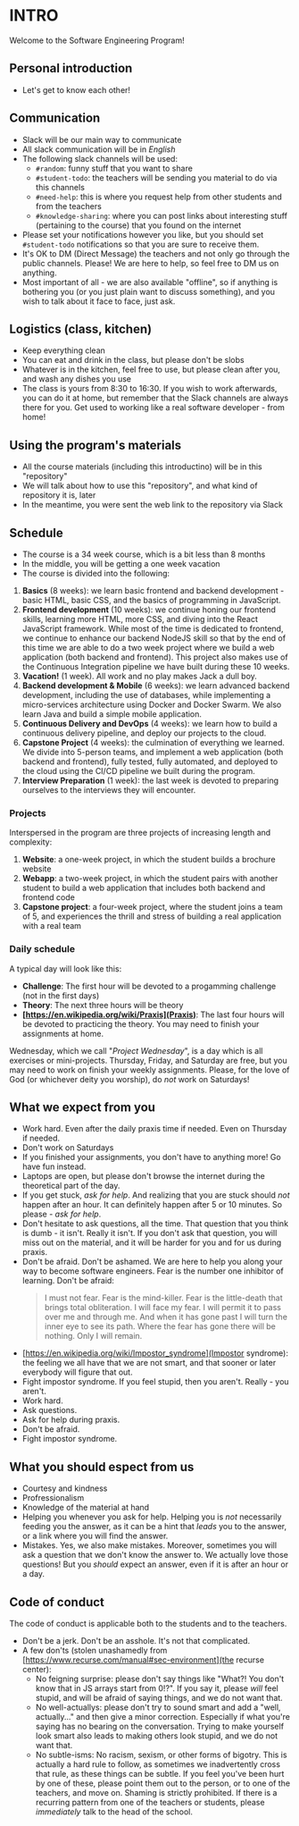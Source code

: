 # INTRO

Welcome to the Software Engineering Program!

## Personal introduction

* Let's get to know each other!

## Communication

* Slack will be our main way to communicate
* All slack communication will be in *English*
* The following slack channels will be used:
  * `#random`: funny stuff that you want to share
  * `#student-todo`: the teachers will be sending you material to do via this channels
  * `#need-help`: this is where you request help from other students and from the teachers
  * `#knowledge-sharing`: where you can post links about interesting stuff (pertaining to the course)
    that you found on the internet
* Please set your notifications however you like, but you should set `#student-todo` notifications so that you
  are sure to receive them.
* It's OK to DM (Direct Message) the teachers and not only go through the public channels.
  Please! We are here to help, so feel free to DM us on anything.
* Most important of all - we are also available "offline", so if anything is bothering you
  (or you just plain want to discuss something), and you wish to talk about it face to face, just ask.

## Logistics (class, kitchen)

* Keep everything clean
* You can eat and drink in the class, but please don't be slobs
* Whatever is in the kitchen, feel free to use, but please clean after you, and wash any dishes you use
* The class is yours from 8:30 to 16:30. If you wish to work afterwards, you can do it at home, but remember
  that the Slack channels are always there for you. Get used to working like a real software developer - from home!

## Using the program's materials

* All the course materials (including this introductino) will be in this "repository"
* We will talk about how to use this "repository", and what kind of repository it is, later
* In the meantime, you were sent the web link to the repository via Slack

## Schedule

* The course is a 34 week course, which is a bit less than 8 months
* In the middle, you will be getting a one week vacation
* The course is divided into the following:
1. **Basics** (8 weeks):  we learn basic frontend and backend development - basic HTML, basic CSS,
    and the basics of programming in JavaScript.
1. **Frontend development** (10 weeks): we continue honing our frontend skills,
    learning more HTML, more CSS, and diving into the React JavaScript framework.
    While most of the time is dedicated to frontend,
    we continue to enhance our backend NodeJS skill so that by the end of this time
    we are able to do a two week project where we build a web application (both backend and frontend).
    This project also makes use of the Continuous Integration pipeline we have built during these 10 weeks.
1. **Vacation!** (1 week). All work and no play makes Jack a dull boy.
1. **Backend development & Mobile** (6 weeks): we learn advanced backend development, including the use of databases,
    while implementing a micro-services architecture using Docker and Docker Swarm.
    We also learn Java and build a simple mobile application.
1. **Continuous Delivery and DevOps** (4 weeks): we learn how to build a continuous delivery pipeline,
    and deploy our projects to the cloud.
1. **Capstone Project** (4 weeks): the culmination of everything we learned.
    We divide into 5-person teams, and implement a web application (both backend and frontend),
    fully tested, fully automated, and deployed to the cloud using the CI/CD pipeline we built during the program.
1. **Interview Preparation** (1 week): the last week is devoted to preparing ourselves
    to the interviews they will encounter.

### Projects

Interspersed in the program are three projects of increasing length and complexity:

1. **Website**: a one-week project, in which the student builds a brochure website
1. **Webapp**: a two-week project, in which the student pairs with another student to build a web application
   that includes both backend and frontend code
1. **Capstone project**: a four-week project, where the student joins a team of 5,
   and experiences the thrill and stress of building a real application with a real team

### Daily schedule

A typical day will look like this:

* **Challenge**: The first hour will be devoted to a progamming challenge (not in the first days)
* **Theory**: The next three hours will be theory
* **[https://en.wikipedia.org/wiki/Praxis](Praxis)**: The last four hours will be devoted to practicing the theory.
  You may need to finish your assignments at home.

Wednesday, which we call "*Project Wednesday*", is a day which is all exercises or mini-projects.
Thursday, Friday, and Saturday are free, but you may need to work on finish your weekly assignments.
Please, for the love of God (or whichever deity you worship), do *not* work on Saturdays!

## What we expect from you

* Work hard. Even after the daily praxis time if needed. Even on Thursday if needed.
* Don't work on Saturdays
* If you finished your assignments, you don't have to anything more! Go have fun instead.
* Laptops are open, but please don't browse the internet during the theoretical part of the day.
* If you get stuck, *ask for help*. And realizing that you are stuck should *not* happen after an hour. It can
  definitely happen after 5 or 10 minutes. So please - *ask for help*.
* Don't hesitate to ask questions, all the time. That question that you think is dumb - it isn't. Really it isn't.
  If you don't ask that question, you will miss out on the material, and it will be harder for you and for us during
  praxis.
* Don't be afraid. Don't be ashamed. We are here to help you along your way to become software engineers. Fear is
  the number one inhibitor of learning. Don't be afraid:
  > I must not fear.
  > Fear is the mind-killer.
  > Fear is the little-death that brings total obliteration.
  > I will face my fear.
  > I will permit it to pass over me and through me.
  > And when it has gone past I will turn the inner eye to see its path.
  > Where the fear has gone there will be nothing.
  > Only I will remain.
* [https://en.wikipedia.org/wiki/Impostor_syndrome](Impostor syndrome): the feeling we all have that we
  are not smart, and that sooner or later everybody will figure that out.
* Fight impostor syndrome. If you feel stupid, then you aren't. Really - you aren't.
* Work hard.
* Ask questions.
* Ask for help during praxis.
* Don't be afraid.
* Fight impostor syndrome.

## What you should espect from us

* Courtesy and kindness
* Profressionalism
* Knowledge of the material at hand
* Helping you whenever you ask for help. Helping you is *not* necessarily feeding you the answer, as it can
  be a hint that *leads* you to the answer, or a link where you will find the answer.
* Mistakes. Yes, we also make mistakes. Moreover, sometimes you will ask a question that we don't know the answer
  to. We actually love those questions! But you *should* expect an answer, even if it is after an hour or a day.

## Code of conduct

The code of conduct is applicable both to the students and to the teachers.

* Don't be a jerk. Don't be an asshole. It's not that complicated.
* A few don'ts (stolen unashamedly from [https://www.recurse.com/manual#sec-environment](the recurse center):
  * No feigning surprise: please don't say things like "What?! You don't know that in JS arrays start from 0!?". If you
    say it, please *will* feel stupid, and will be afraid of saying things, and we do not want that.
  * No well-actuallys: please don't try to sound smart and add a "well, actually..." and then give a minor correction.
    Especially if what you're saying has no bearing on the conversation. Trying to make yourself look smart also
    leads to making others look stupid, and we do not want that.
  * No subtle-isms: No racism, sexism, or other forms of bigotry. This is actually a hard rule to follow, as
    sometimes we inadvertently cross that rule, as these things can be subtle. If you feel you've been hurt
    by one of these, please point them out to the person, or to one of the teachers, and move on. Shaming is strictly
    prohibited. If there is a recurring pattern from one of the teachers or students, please *immediately* talk
    to the head of the school.
